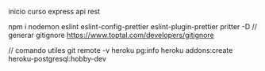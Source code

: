 inicio curso express api rest 

npm i nodemon eslint eslint-config-prettier eslint-plugin-prettier pritter -D
// generar gitignore
https://www.toptal.com/developers/gitignore

// comando utiles 
git remote -v
heroku pg:info
heroku addons:create heroku-postgresql:hobby-dev

